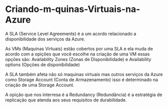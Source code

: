 # Criando-m-quinas-Virtuais-na-Azure

A SLA (Service Level Agreements) é a um acordo relacionado a disponibilidade dos serviços da Azure.

As VMs (Maquinas Virtuais) estão cobertos por uma SLA e ela muda de acordo com a opições que você escolhe na criação de uma VM essas opções são: Availability Zones (Zonas de Disponibilidade) e Availability options (Opções de disponibilidade)

A SLA também afeta não só maquinas virtuais mas outros serviços da Azure como Storage Account (Conta de Armazenamento) isso é determinado na criação de uma Storage Account.

A opição que nos interresa é a Redundancy (Redundância) é a estratégia de replicação que atenda aos seus requisitos de durabilidade.
